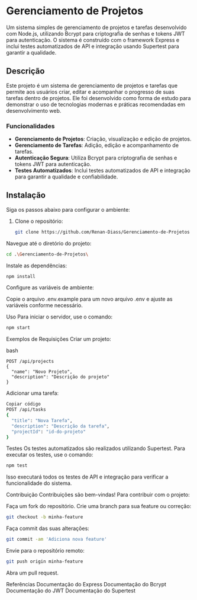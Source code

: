 # Gerenciamento de Projetos

Um sistema simples de gerenciamento de projetos e tarefas desenvolvido com Node.js, utilizando Bcrypt para criptografia de senhas e tokens JWT para autenticação. O sistema é construído com o framework Express e inclui testes automatizados de API e integração usando Supertest para garantir a qualidade.

## Descrição

Este projeto é um sistema de gerenciamento de projetos e tarefas que permite aos usuários criar, editar e acompanhar o progresso de suas tarefas dentro de projetos. Ele foi desenvolvido como forma de estudo para demonstrar o uso de tecnologias modernas e práticas recomendadas em desenvolvimento web.

### Funcionalidades
- **Gerenciamento de Projetos**: Criação, visualização e edição de projetos.
- **Gerenciamento de Tarefas**: Adição, edição e acompanhamento de tarefas.
- **Autenticação Segura**: Utiliza Bcrypt para criptografia de senhas e tokens JWT para autenticação.
- **Testes Automatizados**: Inclui testes automatizados de API e integração para garantir a qualidade e confiabilidade.

## Instalação

Siga os passos abaixo para configurar o ambiente:

1. Clone o repositório:
   ```bash
   git clone https://github.com/Renan-Diass/Gerenciamento-de-Projetos
   
Navegue até o diretório do projeto:

```bash
cd .\Gerenciamento-de-Projetos\
```
Instale as dependências:

```bash
npm install
```
Configure as variáveis de ambiente:

Copie o arquivo .env.example para um novo arquivo .env e ajuste as variáveis conforme necessário.

Uso
Para iniciar o servidor, use o comando:

```bash
npm start
```
Exemplos de Requisições
Criar um projeto:

bash
```
POST /api/projects
{
  "name": "Novo Projeto",
  "description": "Descrição do projeto"
}
```
Adicionar uma tarefa:

```bash
Copiar código
POST /api/tasks
{
  "title": "Nova Tarefa",
  "description": "Descrição da tarefa",
  "projectId": "id-do-projeto"
}
```
Testes
Os testes automatizados são realizados utilizando Supertest. Para executar os testes, use o comando:

```bash
npm test
```
Isso executará todos os testes de API e integração para verificar a funcionalidade do sistema.

Contribuição
Contribuições são bem-vindas! Para contribuir com o projeto:

Faça um fork do repositório.
Crie uma branch para sua feature ou correção:

```bash
git checkout -b minha-feature
```
Faça commit das suas alterações:

```bash
git commit -am 'Adiciona nova feature'
```
Envie para o repositório remoto:
```bash
git push origin minha-feature
```
Abra um pull request.

Referências
Documentação do Express
Documentação do Bcrypt
Documentação do JWT
Documentação do Supertest
